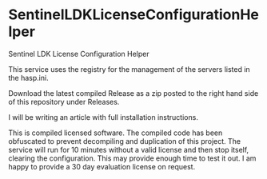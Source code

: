 # SentinelLDKLicenseConfigurationHelper
Sentinel LDK License Configuration Helper

This service uses the registry for the management of the servers listed in the hasp.ini.

Download the latest compiled Release as a zip posted to the right hand side of this repository under Releases.

I will be writing an article with full installation instructions.

This is compiled licensed software. The compiled code has been obfuscated to prevent decompiling and duplication of this project. The service will run for 10 minutes without a valid license and then stop itself, clearing the configuration. This may provide enough time to test it out. I am happy to provide a 30 day evaluation license on request.
